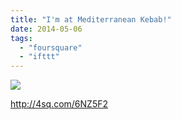 ```yaml
---
title: "I'm at Mediterranean Kebab!"
date: 2014-05-06
tags: 
  - "foursquare"
  - "ifttt"
---
```


![](images/1bW9G2a)  
  
http://4sq.com/6NZ5F2
